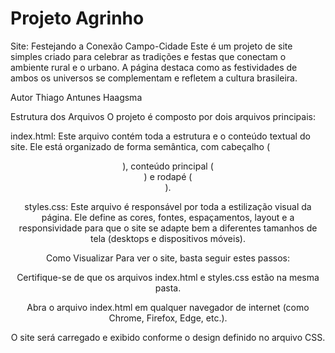 # Projeto Agrinho
Site: Festejando a Conexão Campo-Cidade
Este é um projeto de site simples criado para celebrar as tradições e festas que conectam o ambiente rural e o urbano. A página destaca como as festividades de ambos os universos se complementam e refletem a cultura brasileira.

Autor
Thiago Antunes Haagsma

Estrutura dos Arquivos
O projeto é composto por dois arquivos principais:

index.html: Este arquivo contém toda a estrutura e o conteúdo textual do site. Ele está organizado de forma semântica, com cabeçalho (<header>), conteúdo principal (<main>) e rodapé (<footer>).

styles.css: Este arquivo é responsável por toda a estilização visual da página. Ele define as cores, fontes, espaçamentos, layout e a responsividade para que o site se adapte bem a diferentes tamanhos de tela (desktops e dispositivos móveis).

Como Visualizar
Para ver o site, basta seguir estes passos:

Certifique-se de que os arquivos index.html e styles.css estão na mesma pasta.

Abra o arquivo index.html em qualquer navegador de internet (como Chrome, Firefox, Edge, etc.).

O site será carregado e exibido conforme o design definido no arquivo CSS.
